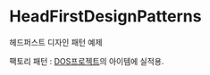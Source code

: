 # HeadFirstDesignPatterns
헤드퍼스트 디자인 패턴 예제 

팩토리 패턴 : [DOS프로젝트](https://github.com/KDJ0899/Project_DOS)의 아이템에 실적용. 
